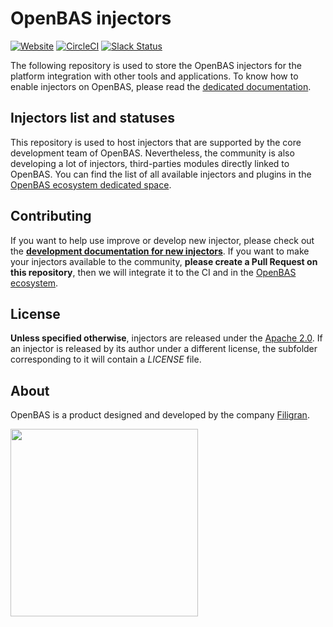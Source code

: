 # OpenBAS injectors

[![Website](https://img.shields.io/badge/website-openbas.io-blue.svg)](https://openbas.io)
[![CircleCI](https://circleci.com/gh/OpenBAS-Platform/injectors.svg?style=shield)](https://circleci.com/gh/OpenBAS-Platform/injectors/tree/main)
[![Slack Status](https://img.shields.io/badge/slack-3K%2B%20members-4A154B)](https://community.filigran.io)

The following repository is used to store the OpenBAS injectors for the platform integration with other tools and applications. To know how to enable injectors on OpenBAS, please read the [dedicated documentation](https://docs.openbas.io/latest/deployment/injectors).

## Injectors list and statuses

This repository is used to host injectors that are supported by the core development team of OpenBAS. Nevertheless, the community is also developing a lot of injectors, third-parties modules directly linked to OpenBAS. You can find the list of all available injectors and plugins in the [OpenBAS ecosystem dedicated space](https://filigran.notion.site/OpenBAS-Ecosystem-30d8eb73d7d04611843e758ddef8941b).

## Contributing

If you want to help use improve or develop new injector, please check out the **[development documentation for new injectors](https://docs.openbas.io/latest/development/injectors)**. If you want to make your injectors available to the community, **please create a Pull Request on this repository**, then we will integrate it to the CI and in the [OpenBAS ecosystem](https://filigran.notion.site/OpenBAS-Ecosystem-30d8eb73d7d04611843e758ddef8941b).

## License

**Unless specified otherwise**, injectors are released under the [Apache 2.0](https://github.com/OpenBAS-Platform/injectors/blob/master/LICENSE). If an injector is released by its author under a different license, the subfolder corresponding to it will contain a *LICENSE* file.

## About

OpenBAS is a product designed and developed by the company [Filigran](https://filigran.io).

<a href="https://filigran.io" alt="Filigran"><img src="https://github.com/OpenBAS-Platform/openbas/raw/master/.github/img/logo_filigran.png" width="300" /></a>